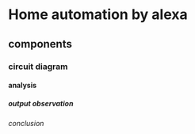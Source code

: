 # Home automation by alexa
## components
### circuit diagram 
#### analysis
##### output observation
###### conclusion
